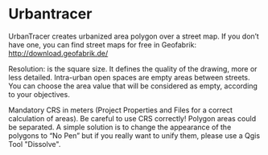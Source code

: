 # Urbantracer
UrbanTracer creates urbanized area polygon over a street map. If you don’t have one, you can find street maps for free in Geofabrik: 
http://download.geofabrik.de/

Resolution: is the square size. It defines the quality of the drawing, more or less detailed. 
Intra-urban open spaces are empty areas between streets. You can choose the area value that will be considered as empty, according to your objectives.

Mandatory CRS in meters (Project Properties and Files for a correct calculation of areas). Be careful to use CRS correctly!
Polygon areas could be separated. A simple solution is to change the appearance of the polygons to “No Pen” but if you really want to unify them, please use a Qgis Tool "Dissolve".

